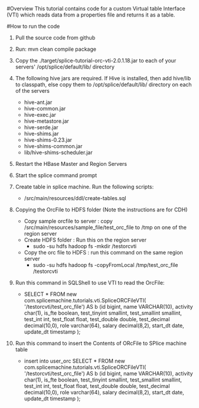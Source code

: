 #Overview
This tutorial contains code for a custom Virtual table Interface (VTI) which reads data from a properties file and
returns it as a table.

#How to run the code
1.  Pull the source code from github
2.  Run: mvn clean compile package
3.  Copy the ./target/splice-tutorial-orc-vti-2.0.1.18.jar to each of your servers' /opt/splice/default/lib/ directory
4.  The following hive jars are required. If Hive is installed, then add hive/lib to classpath, else copy them to  /opt/splice/default/lib/ directory on each of the servers
	- hive-ant.jar 
	- hive-common.jar 
	- hive-exec.jar 
	- hive-metastore.jar 
	- hive-serde.jar 
	- hive-shims.jar 
	- hive-shims-0.23.jar 
	- hive-shims-common.jar 
	- lib/hive-shims-scheduler.jar 

4.  Restart the HBase Master and Region Servers
5.  Start the splice command prompt
6.  Create table  in splice machine.  Run the following scripts:

	- /src/main/resources/ddl/create-tables.sql
7. Copying the OrcFile to HDFS folder (Note the instructions are for CDH)
	- Copy sample orcfile to server : copy /src/main/resources/sample_file/test_orc_file to  /tmp on one of the region server
	- Create HDFS folder : Run this on the region server  
		- sudo -su hdfs hadoop fs -mkdir /testorcvti
	- Copy the orc file to HDFS : run this command on the same region server 
		- sudo -su hdfs hadoop fs -copyFromLocal /tmp/test_orc_file /testorcvti

8.  Run this command in SQLShell to use VTI to read the OrcFile:
	- SELECT * FROM new com.splicemachine.tutorials.vti.SpliceORCFileVTI(
  '/testorcvti/test_orc_file') AS b
   (id bigint, name VARCHAR(10), activity char(1), is_fte boolean,
	test_tinyint smallint, test_smallint smallint, test_int int, test_float float,
	test_double double, test_decimal decimal(10,0),
	role varchar(64),	salary decimal(8,2),
	start_dt date, update_dt timestamp
	);
		
		
9. Run this command to insert the Contents of ORcFile to SPlice machine table
	- insert into user_orc SELECT * FROM new com.splicemachine.tutorials.vti.SpliceORCFileVTI(
  '/testorcvti/test_orc_file') AS b
   (id bigint, name VARCHAR(10), activity char(1), is_fte boolean,
	test_tinyint smallint, test_smallint smallint, test_int int, test_float float,
	test_double double, test_decimal decimal(10,0),
	role varchar(64),	salary decimal(8,2),
	start_dt date, update_dt timestamp
	);
		
